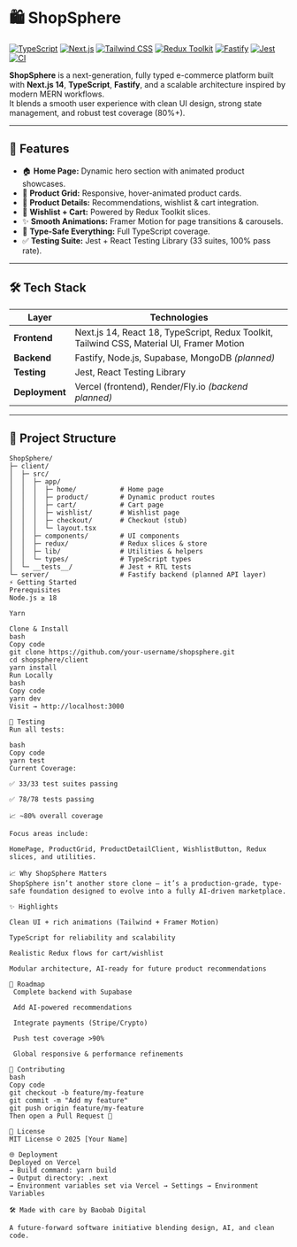 # 🛍️ ShopSphere

[![TypeScript](https://img.shields.io/badge/TypeScript-5.0-blue?logo=typescript&logoColor=white)](https://www.typescriptlang.org/)
[![Next.js](https://img.shields.io/badge/Next.js-14-black?logo=next.js&logoColor=white)](https://nextjs.org/)
[![Tailwind CSS](https://img.shields.io/badge/Tailwind%20CSS-3.4-teal?logo=tailwind-css&logoColor=white)](https://tailwindcss.com/)
[![Redux Toolkit](https://img.shields.io/badge/Redux-Toolkit-purple?logo=redux&logoColor=white)](https://redux.js.org/)
[![Fastify](https://img.shields.io/badge/Fastify-4.28-red?logo=fastify&logoColor=white)](https://www.fastify.io/)
[![Jest](https://img.shields.io/badge/Jest-29-red?logo=jest&logoColor=white)](https://jestjs.io/)
[![CI](https://github.com/your-username/shopsphere/actions/workflows/main.yml/badge.svg)](https://github.com/your-username/shopsphere/actions)

**ShopSphere** is a next-generation, fully typed e-commerce platform built with **Next.js 14**, **TypeScript**, **Fastify**, and a scalable architecture inspired by modern MERN workflows.  
It blends a smooth user experience with clean UI design, strong state management, and robust test coverage (80%+).

---

## 🚀 Features

- 🏠 **Home Page:** Dynamic hero section with animated product showcases.
- 🛒 **Product Grid:** Responsive, hover-animated product cards.
- 💬 **Product Details:** Recommendations, wishlist & cart integration.
- 💖 **Wishlist + Cart:** Powered by Redux Toolkit slices.
- ✨ **Smooth Animations:** Framer Motion for page transitions & carousels.
- 🧠 **Type-Safe Everything:** Full TypeScript coverage.
- ✅ **Testing Suite:** Jest + React Testing Library (33 suites, 100% pass rate).

---

## 🛠 Tech Stack

| Layer          | Technologies                                                                              |
| -------------- | ----------------------------------------------------------------------------------------- |
| **Frontend**   | Next.js 14, React 18, TypeScript, Redux Toolkit, Tailwind CSS, Material UI, Framer Motion |
| **Backend**    | Fastify, Node.js, Supabase, MongoDB _(planned)_                                           |
| **Testing**    | Jest, React Testing Library                                                               |
| **Deployment** | Vercel (frontend), Render/Fly.io _(backend planned)_                                      |

---

## 📂 Project Structure

```text
ShopSphere/
├─ client/
│  ├─ src/
│  │  ├─ app/
│  │  │  ├─ home/           # Home page
│  │  │  ├─ product/        # Dynamic product routes
│  │  │  ├─ cart/           # Cart page
│  │  │  ├─ wishlist/       # Wishlist page
│  │  │  ├─ checkout/       # Checkout (stub)
│  │  │  └─ layout.tsx
│  │  ├─ components/        # UI components
│  │  ├─ redux/             # Redux slices & store
│  │  ├─ lib/               # Utilities & helpers
│  │  └─ types/             # TypeScript types
│  └─ __tests__/            # Jest + RTL tests
└─ server/                  # Fastify backend (planned API layer)
⚡ Getting Started
Prerequisites
Node.js ≥ 18

Yarn

Clone & Install
bash
Copy code
git clone https://github.com/your-username/shopsphere.git
cd shopsphere/client
yarn install
Run Locally
bash
Copy code
yarn dev
Visit → http://localhost:3000

🧪 Testing
Run all tests:

bash
Copy code
yarn test
Current Coverage:

✅ 33/33 test suites passing

✅ 78/78 tests passing

📈 ~80% overall coverage

Focus areas include:

HomePage, ProductGrid, ProductDetailClient, WishlistButton, Redux slices, and utilities.

📈 Why ShopSphere Matters
ShopSphere isn’t another store clone — it’s a production-grade, type-safe foundation designed to evolve into a fully AI-driven marketplace.

✨ Highlights

Clean UI + rich animations (Tailwind + Framer Motion)

TypeScript for reliability and scalability

Realistic Redux flows for cart/wishlist

Modular architecture, AI-ready for future product recommendations

🔮 Roadmap
 Complete backend with Supabase

 Add AI-powered recommendations

 Integrate payments (Stripe/Crypto)

 Push test coverage >90%

 Global responsive & performance refinements

🤝 Contributing
bash
Copy code
git checkout -b feature/my-feature
git commit -m "Add my feature"
git push origin feature/my-feature
Then open a Pull Request 🚀

📜 License
MIT License © 2025 [Your Name]

🌐 Deployment
Deployed on Vercel
→ Build command: yarn build
→ Output directory: .next
→ Environment variables set via Vercel → Settings → Environment Variables

🛠 Made with care by Baobab Digital

A future-forward software initiative blending design, AI, and clean code.
```
